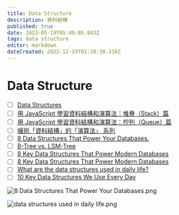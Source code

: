 ```yaml
---
title: Data Structure
description: 資料結構
published: true
date: 2023-05-19T05:49:05.843Z
tags: data structure
editor: markdown
dateCreated: 2022-12-19T01:28:30.310Z
---
```


# Data Structure
- [ ] [Data Structures](https://www.geeksforgeeks.org/data-structures/)
- [ ] [用 JavaScript 學習資料結構和演算法：堆疊（Stack）篇](https://blog.techbridge.cc/2016/06/24/javascript-data-structure-algorithm-stack/)
- [ ] [用 JavaScript 學習資料結構和演算法：佇列（Queue）篇](https://blog.techbridge.cc/2016/12/10/javascript-data-structure-algorithm-queue/)
- [ ] [擁抱「資料結構」的「演算法」 系列](https://ithelp.ithome.com.tw/users/20129841/ironman/3300)
- [ ] [8 Data Structures That Power Your Databases.](https://blog.bytebytego.com/p/8-data-structures-that-power-your?utm_source=profile&utm_medium=reader2)
- [ ] [B-Tree vs. LSM-Tree](https://blog.bytebytego.com/p/ep29-online-gaming-protocol?utm_source=profile&utm_medium=reader2)
- [ ] [8 Key Data Structures That Power Modern Databases](https://blog.bytebytego.com/p/ep-44-how-does-chatgpt-work?utm_source=profile&utm_medium=reader2)
- [ ] [8 Key Data Structures That Power Modern Databases](https://www.youtube.com/watch?v=W_v05d_2RTo&ab_channel=ByteByteGo&loop=0)
- [ ] [What are the data structures used in daily life?](https://blog.bytebytego.com/p/ep55-data-structures-used-in-daily?utm_source=profile&utm_medium=reader2)
- [ ] [10 Key Data Structures We Use Every Day](https://www.youtube.com/watch?v=ouipSd_5ivQ&embeds_referring_euri=https%3A%2F%2Fblog.bytebytego.com%2F&feature=emb_imp_woyt&ab_channel=ByteByteGo)

![8 Data Structures That Power Your Databases.png](http://192.168.25.60:8000/files/file_storage/c53a57a4.png)


![data structures used in daily life.png](http://192.168.25.60:8000/files/file_storage/f8ace0be.png)
